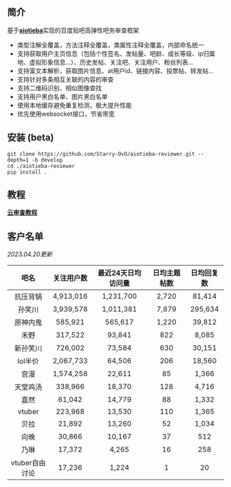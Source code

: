 ## 简介

基于[**aiotieba**](https://github.com/Starry-OvO/aiotieba)实现的百度贴吧高弹性吧务审查框架

+ 类型注解全覆盖，方法注释全覆盖，类属性注释全覆盖，内部命名统一
+ 支持获取用户主页信息（包括个性签名、发帖量、吧龄、成长等级、ip归属地、虚拟形象信息...）、历史发帖、关注吧、关注用户、粉丝列表...
+ 支持富文本解析，获取图片信息、at用户id、链接内容、投票帖、转发帖...
+ 支持针对多条相互关联的内容的审查
+ 支持二维码识别、相似图像查找
+ 支持用户黑白名单、图片黑白名单
+ 使用本地缓存避免重复检测，极大提升性能
+ 优先使用websocket接口，节省带宽

## 安装 (beta)

```shell
git clone https://github.com/Starry-OvO/aiotieba-reviewer.git --depth=1 -b develop
cd ./aiotieba-reviewer
pip install .
```

## 教程

[**云审查教程**](tutorial/reviewer.md)

## 客户名单

*2023.04.20更新*

|      吧名      | 关注用户数 | 最近24天日均访问量 | 日均主题帖数 | 日均回复数 |
| :------------: | :--------: | :----------------: | :----------: | :--------: |
|    抗压背锅    | 4,913,016  |     1,231,700      |    2,720     |   81,414   |
|     孙笑川     | 3,939,578  |     1,011,381      |    7,879     |  295,634   |
|    原神内鬼    |  585,921   |      565,617       |    1,220     |   39,812   |
|      禾野      |  317,522   |       93,841       |     822      |   8,085    |
|    新孙笑川    |  726,002   |       73,584       |     630      |   30,151   |
|    lol半价     | 2,067,733  |       64,506       |     206      |   18,560   |
|      宫漫      | 1,574,258  |       22,611       |      85      |   1,366    |
|    天堂鸡汤    |  338,966   |       18,370       |     128      |   4,716    |
|      嘉然      |   61,042   |       14,779       |      88      |   1,332    |
|     vtuber     |  223,968   |       13,530       |     110      |   1,365    |
|      贝拉      |   21,892   |       13,260       |      52      |   1,034    |
|      向晚      |   30,866   |       10,167       |      37      |    512     |
|      乃琳      |   17,372   |       4,265        |      16      |    258     |
| vtuber自由讨论 |   17,236   |       1,224        |      1       |     20     |
